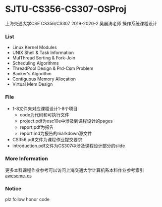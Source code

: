 # SJTU-CS356-CS307-OSProj
上海交通大学CSE CS356/CS307 2019-2020-2 吴晨涛老师 操作系统课程设计
### List
* Linux Kernel Modules
* UNIX Shell & Task Information
* MulThread Sorting & Fork-Join
* Scheduling Algorithms
* ThreadPool Design & Prd-Csm Problem
* Banker's Algorithm
* Contiguous Memory Allocation
* Virtual Mem Design

### File
* 1-8文件夹对应课程设计1-8个项目
  * code为代码和可执行文件
  * project.pdf为osc10e中涉及到课程设计的pages
  * report.pdf为报告
  * report.md为报告的markdown源文件
* CS356.pdf文件为课程作业提交要求
* introduction.pdf文件为CS307中涉及课程设计部分的slide

### More Information
更多本科课程作业参考可以访问上海交通大学计算机系本科作业参考索引[awesome-cs](https://github.com/SJTU-CSE/awesome-cs)

### Notice
plz follow honor code
